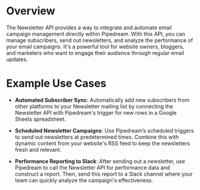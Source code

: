 # Overview

The Newsletter API provides a way to integrate and automate email campaign management directly within Pipedream. With this API, you can manage subscribers, send out newsletters, and analyze the performance of your email campaigns. It's a powerful tool for website owners, bloggers, and marketers who want to engage their audience through regular email updates.

# Example Use Cases

- **Automated Subscriber Sync**: Automatically add new subscribers from other platforms to your Newsletter mailing list by connecting the Newsletter API with Pipedream's trigger for new rows in a Google Sheets spreadsheet.

- **Scheduled Newsletter Campaigns**: Use Pipedream’s scheduled triggers to send out newsletters at predetermined times. Combine this with dynamic content from your website's RSS feed to keep the newsletters fresh and relevant.

- **Performance Reporting to Slack**: After sending out a newsletter, use Pipedream to call the Newsletter API for performance data and construct a report. Then, send this report to a Slack channel where your team can quickly analyze the campaign's effectiveness.
